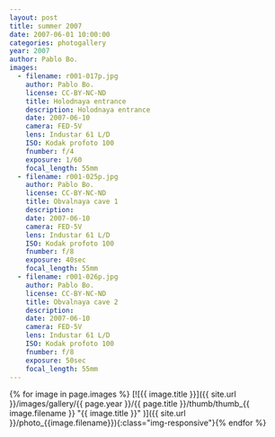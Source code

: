 ```yaml
---
layout: post
title: summer 2007
date: 2007-06-01 10:00:00
categories: photogallery
year: 2007
author: Pablo Bo.
images:
  - filename: r001-017p.jpg
    author: Pablo Bo.
    license: CC-BY-NC-ND
    title: Holodnaya entrance
    description: Holodnaya entrance
    date: 2007-06-10
    camera: FED-5V
    lens: Industar 61 L/D
    ISO: Kodak profoto 100
    fnumber: f/4
    exposure: 1/60
    focal_length: 55mm
  - filename: r001-025p.jpg
    author: Pablo Bo.
    license: CC-BY-NC-ND
    title: Obvalnaya cave 1
    description: 
    date: 2007-06-10
    camera: FED-5V
    lens: Industar 61 L/D
    ISO: Kodak profoto 100
    fnumber: f/8
    exposure: 40sec
    focal_length: 55mm
  - filename: r001-026p.jpg
    author: Pablo Bo.
    license: CC-BY-NC-ND
    title: Obvalnaya cave 2
    description: 
    date: 2007-06-10
    camera: FED-5V
    lens: Industar 61 L/D
    ISO: Kodak profoto 100
    fnumber: f/8
    exposure: 50sec
    focal_length: 55mm
---
```


{% for image in page.images %}
[![{{ image.title }}]({{ site.url }}/images/gallery/{{ page.year }}/{{ page.title }}/thumb/thumb_{{ image.filename }}  "{{ image.title }}" )]({{ site.url }}/photo_{{image.filename}}){:class="img-responsive"}{% endfor %}
<!--more-->  
